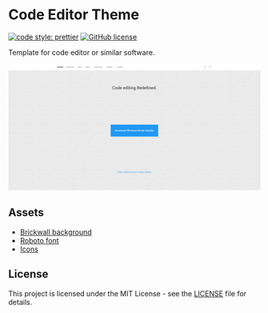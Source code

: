 # Code Editor Theme

[![code style: prettier](https://img.shields.io/badge/code_style-prettier-ff69b4.svg)](https://github.com/prettier/prettier)
[![GitHub license](https://img.shields.io/badge/license-MIT-blue.svg)](https://github.com/malcodeman/code-editor-theme/blob/master/LICENSE)

Template for code editor or similar software.

![Homepage image](screenshots/homepage.png)

## Assets

- [Brickwall background](https://www.toptal.com/designers/subtlepatterns/brick-wall)
- [Roboto font](https://fonts.google.com/specimen/Roboto)
- [Icons](https://feathericons.com)

## License

This project is licensed under the MIT License - see the [LICENSE](LICENSE) file for details.
